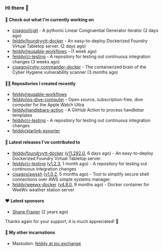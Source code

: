 ### Hi there 👋

#### 👷 Check out what I'm currently working on

- [cisagov/lcgit](https://github.com/cisagov/lcgit) - A pythonic Linear Congruential Generator iterator (2 days ago)
- [felddy/foundryvtt-docker](https://github.com/felddy/foundryvtt-docker) - An easy-to-deploy Dockerized Foundry Virtual Tabletop server. (2 days ago)
- [felddy/reusable-workflows](https://github.com/felddy/reusable-workflows) -  (1 week ago)
- [felddy/ci-testing](https://github.com/felddy/ci-testing) - A repository for testing out continuous integration changes (3 weeks ago)
- [cisagov/cyhy-commander-docker](https://github.com/cisagov/cyhy-commander-docker) - The containerized brain of the Cyber Hygiene vulnerability scanner (3 months ago)

#### 👨‍💻 Repositories I created recently

- [felddy/reusable-workflows](https://github.com/felddy/reusable-workflows)
- [felddy/ios-dive-computer](https://github.com/felddy/ios-dive-computer) - Open source, subscription-free, dive computer for the Apple Watch Ultra
- [felddy/handlebars-action](https://github.com/felddy/handlebars-action) - A GitHub Action to process handlebar templates
- [felddy/ci-testing](https://github.com/felddy/ci-testing) - A repository for testing out continuous integration changes
- [felddy/starlink-exporter](https://github.com/felddy/starlink-exporter)

#### 🚀 Latest releases I've contributed to

- [felddy/foundryvtt-docker](https://github.com/felddy/foundryvtt-docker) ([v11.292.0](https://github.com/felddy/foundryvtt-docker/releases/tag/v11.292.0), 6 days ago) - An easy-to-deploy Dockerized Foundry Virtual Tabletop server.
- [felddy/ci-testing](https://github.com/felddy/ci-testing) ([v1.2.3](https://github.com/felddy/ci-testing/releases/tag/v1.2.3), 1 month ago) - A repository for testing out continuous integration changes
- [cisagov/awssh](https://github.com/cisagov/awssh) ([v1.0.2](https://github.com/cisagov/awssh/releases/tag/v1.0.2), 5 months ago) - Tool to simplify secure shell connections over AWS simple systems manager.
- [felddy/weewx-docker](https://github.com/felddy/weewx-docker) ([v4.8.0](https://github.com/felddy/weewx-docker/releases/tag/v4.8.0), 9 months ago) - Docker container for WeeWx weather station server

#### ❤️ Latest sponsors
- [Shane Frasier](https://github.com/jsf9k) (2 years ago)

Thanks again for your support, it is much appreciated! 🙏

#### 🐋 My other incarnations
- Mastodon: <a rel="me" href="https://ioc.exchange/@felddy">felddy at ioc.exchange</a>
